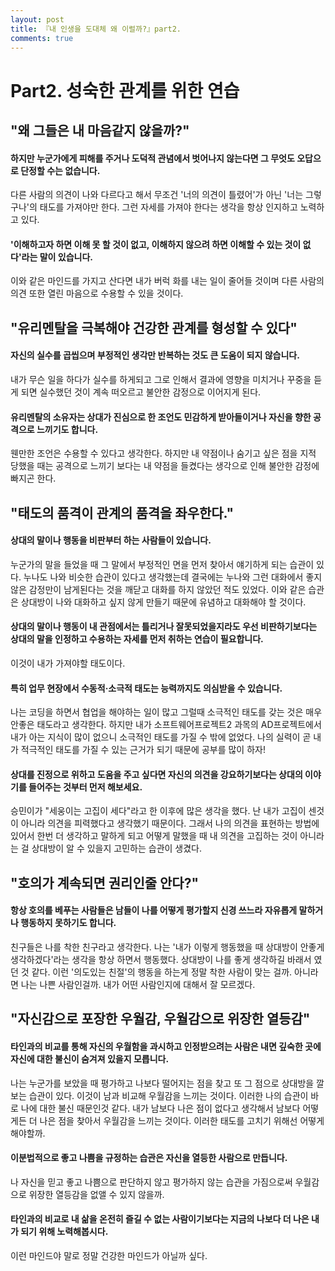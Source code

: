 ```yaml
---
layout: post
title: 『내 인생을 도대체 왜 이럴까?』part2.
comments: true
---
```


# Part2. 성숙한 관계를 위한 연습

## "왜 그들은 내 마음같지 않을까?"

#### 하지만 누군가에게 피해를 주거나 도덕적 관념에서 벗어나지 않는다면 그 무엇도 오답으로 단정할 수는 없습니다.
다른 사람의 의견이 나와 다르다고 해서 무조건 '너의 의견이 틀렸어'가 아닌 '너는 그렇구나'의 태도를 가져야만 한다. 그런 자세를 가져야 한다는 생각을 항상 인지하고 노력하고 있다.

#### '이해하고자 하면 이해 못 할 것이 없고, 이해하지 않으려 하면 이해할 수 있는 것이 없다'라는 말이 있습니다.
이와 같은 마인드를 가지고 산다면 내가 버럭 화를 내는 일이 줄어들 것이며 다른 사람의 의견 또한 열린 마음으로 수용할 수 있을 것이다.

## "유리멘탈을 극복해야 건강한 관계를 형성할 수 있다"

#### 자신의 실수를 곱씹으며 부정적인 생각만 반복하는 것도 큰 도움이 되지 않습니다.
내가 무슨 일을 하다가 실수를 하게되고 그로 인해서 결과에 영향을 미치거나 꾸중을 듣게 되면 실수했던 것이 계속 떠오르고 불안한 감정으로 이어지게 된다.

#### 유리멘탈의 소유자는 상대가 진심으로 한 조언도 민감하게 받아들이거나 자신을 향한 공격으로 느끼기도 합니다.
웬만한 조언은 수용할 수 있다고 생각한다. 하지만 내 약점이나 숨기고 싶은 점을 지적 당했을 때는 공격으로 느끼기 보다는 내 약점을 들켰다는 생각으로 인해 불안한 감정에 빠지곤 한다.

## "태도의 품격이 관계의 품격을 좌우한다."

#### 상대의 말이나 행동을 비판부터 하는 사람들이 있습니다.
누군가의 말을 들었을 때 그 말에서 부정적인 면을 먼저 찾아서 얘기하게 되는 습관이 있다. 누나도 나와 비슷한 습관이 있다고 생각했는데 결국에는 누나와 그런 대화에서 좋지 않은 감정만이 남게된다는 것을 깨닫고 대화를 하지 않았던 적도 있었다. 이와 같은 습관은 상대방이 나와 대화하고 싶지 않게 만들기 때문에 유념하고 대화해야 할 것이다.

#### 상대의 말이나 행동이 내 관점에서는 틀리거나 잘못되었을지라도 우선 비판하기보다는 상대의 말을 인정하고 수용하는 자세를 먼저 취하는 연습이 필요합니다.
이것이 내가 가져야할 태도이다.

#### 특히 업무 현장에서 수동적·소극적 태도는 능력까지도 의심받을 수 있습니다.
나는 코딩을 하면서 협업을 해야하는 일이 많고 그럴때 소극적인 태도를 갖는 것은 매우 안좋은 태도라고 생각한다. 하지만 내가 소프트웨어프로젝트2 과목의 AD프로젝트에서 내가 아는 지식이 많이 없으니 소극적인 태도를 가질 수 밖에 없었다. 나의 실력이 곧 내가 적극적인 태도를 가질 수 있는 근거가 되기 때문에 공부를 많이 하자!

#### 상대를 진정으로 위하고 도움을 주고 싶다면 자신의 의견을 강요하기보다는 상대의 이야기를 들어주는 것부터 먼저 해보세요.
승민이가 "세웅이는 고집이 세다"라고 한 이후에 많은 생각을 했다. 난 내가 고집이 센것이 아니라 의견을 피력했다고 생각했기 때문이다. 그래서 나의 의견을 표현하는 방법에 있어서 한번 더 생각하고 말하게 되고 어떻게 말했을 때 내 의견을 고집하는 것이 아니라는 걸 상대방이 알 수 있을지 고민하는 습관이 생겼다.

## "호의가 계속되면 권리인줄 안다?"

#### 항상 호의를 베푸는 사람들은 남들이 나를 어떻게 평가할지 신경 쓰느라 자유롭게 말하거나 행동하지 못하기도 합니다.
친구들은 나를 착한 친구라고 생각한다. 나는 '내가 이렇게 행동했을 때 상대방이 안좋게 생각하겠다'라는 생각을 항상 하면서 행동했다. 상대방이 나를 좋게 생각하길 바래서 였던 것 같다. 이런 '의도있는 친절'의 행동을 하는게 정말 착한 사람이 맞는 걸까. 아니라면 나는 나쁜 사람인걸까. 내가 어떤 사람인지에 대해서 잘 모르겠다.

## "자신감으로 포장한 우월감, 우월감으로 위장한 열등감"

#### 타인과의 비교를 통해 자신의 우월함을 과시하고 인정받으려는 사람은 내면 깊숙한 곳에 자신에 대한 불신이 숨겨져 있을지 모릅니다.
나는 누군가를 보았을 때 평가하고 나보다 떨어지는 점을 찾고 또 그 점으로 상대방을 깔보는 습관이 있다. 이것이 남과 비교해 우월감을 느끼는 것이다. 이러한 나의 습관이 바로 나에 대한 불신 때문인것 같다. 내가 남보다 나은 점이 없다고 생각해서 남보다 어떻게든 더 나은 점을 찾아서 우월감을 느끼는 것이다. 이러한 태도를 고치기 위해선 어떻게 해야할까.

#### 이분법적으로 좋고 나쁨을 규정하는 습관은 자신을 열등한 사람으로 만듭니다.
나 자신을 믿고 좋고 나쁨으로 판단하지 않고 평가하지 않는 습관을 가짐으로써 우월감으로 위장한 열등감을 없앨 수 있지 않을까.

#### 타인과의 비교로 내 삶을 온전히 즐길 수 없는 사람이기보다는 지금의 나보다 더 나은 내가 되기 위해 노력해봅시다.
이런 마인드야 말로 정말 건강한 마인드가 아닐까 싶다.
